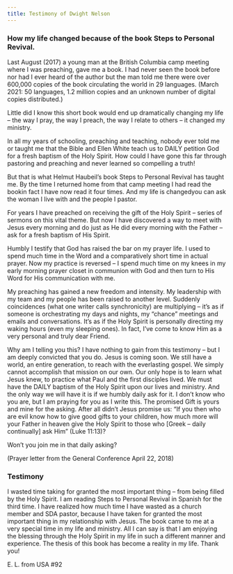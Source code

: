 ```yaml
---
title: Testimony of Dwight Nelson
---
```


### How my life changed because of the book Steps to Personal Revival.

Last August (2017) a young man at the British Columbia camp meeting where I was preaching, gave me a book. I had never seen the book before nor had I ever heard of the author but the man told me there were over 600,000 copies of the book circulating the world in 29 languages. (March 2021: 50 languages, 1.2 million copies and an unknown number of digital copies distributed.)

Little did I know this short book would end up dramatically changing my life – the way I pray, the way I preach, the way I relate to others – it changed my ministry.

In all my years of schooling, preaching and teaching, nobody ever told me or taught me that the Bible and Ellen White teach us to DAILY petition God for a fresh baptism of the Holy Spirit. How could I have gone this far through pastoring and preaching and never learned so compelling a truth!

But that is what Helmut Haubeil’s book Steps to Personal Revival has taught me. By the time I returned home from that camp meeting I had read the bookin fact I have now read it four times. And my life is changedyou can ask the woman I live with and the people I pastor.

For years I have preached on receiving the gift of the Holy Spirit – series of sermons on this vital theme. But now I have discovered a way to meet with Jesus every morning and do just as He did every morning with the Father – ask for a fresh baptism of His Spirit.

Humbly I testify that God has raised the bar on my prayer life. I used to spend much time in the Word and a comparatively short time in actual prayer. Now my practice is reversed – I spend much time on my knees in my early morning prayer closet in communion with God and then turn to His Word for His communication with me.

My preaching has gained a new freedom and intensity. My leadership with my team and my people has been raised to another level. Suddenly coincidences (what one writer calls synchronicity) are multiplying – it’s as if someone is orchestrating my days and nights, my “chance” meetings and emails and conversations. It’s as if the Holy Spirit is personally directing my waking hours (even my sleeping ones). In fact, I’ve come to know Him as a very personal and truly dear Friend.

Why am I telling you this? I have nothing to gain from this testimony – but I am deeply convicted that you do. Jesus is coming soon. We still have a world, an entire generation, to reach with the everlasting gospel. We simply cannot accomplish that mission on our own. Our only hope is to learn what Jesus knew, to practice what Paul and the first disciples lived. We must have the DAILY baptism of the Holy Spirit upon our lives and ministry. And the only way we will have it is if we humbly daily ask for it. I don’t know who you are, but I am praying for you as I write this. The promised Gift is yours and mine for the asking. After all didn’t Jesus promise us: “If you then who are evil know how to give good gifts to your children, how much more will your Father in heaven give the Holy Spirit to those who [Greek – daily continually] ask Him” (Luke 11:13)?

Won’t you join me in that daily asking?

(Prayer letter from the General Conference April 22, 2018)

### Testimony

I wasted time taking for granted the most important thing – from being filled by the Holy Spirit. I am reading Steps to Personal Revival in Spanish for the third time. I have realized how much time I have wasted as a church member and SDA pastor, because I have taken for granted the most important thing in my relationship with Jesus. The book came to me at a very special time in my life and ministry. All I can say is that I am enjoying the blessing through the Holy Spirit in my life in such a different manner and experience. The thesis of this book has become a reality in my life. Thank you!

E. L. from USA #92